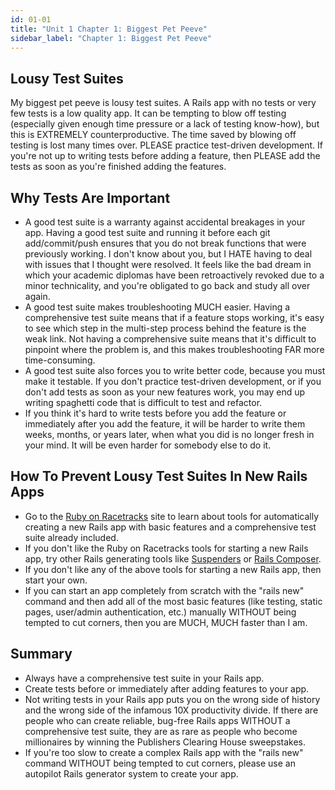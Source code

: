 ```yaml
---
id: 01-01
title: "Unit 1 Chapter 1: Biggest Pet Peeve"
sidebar_label: "Chapter 1: Biggest Pet Peeve"
---
```


## Lousy Test Suites

My biggest pet peeve is lousy test suites.  A Rails app with no tests or very few tests is a low quality app.  It can be tempting to blow off testing (especially given enough time pressure or a lack of testing know-how), but this is EXTREMELY counterproductive.  The time saved by blowing off testing is lost many times over.  PLEASE practice test-driven development.  If you're not up to writing tests before adding a feature, then PLEASE add the tests as soon as you're finished adding the features.

## Why Tests Are Important
* A good test suite is a warranty against accidental breakages in your app.  Having a good test suite and running it before each git add/commit/push ensures that you do not break functions that were previously working.  I don't know about you, but I HATE having to deal with issues that I thought were resolved.  It feels like the bad dream in which your academic diplomas have been retroactively revoked due to a minor technicality, and you're obligated to go back and study all over again.
* A good test suite makes troubleshooting MUCH easier.  Having a comprehensive test suite means that if a feature stops working, it's easy to see which step in the multi-step process behind the feature is the weak link.  Not having a comprehensive suite means that it's difficult to pinpoint where the problem is, and this makes troubleshooting FAR more time-consuming.
* A good test suite also forces you to write better code, because you must make it testable.  If you don't practice test-driven development, or if you don't add tests as soon as your new features work, you may end up writing spaghetti code that is difficult to test and refactor.
* If you think it's hard to write tests before you add the feature or immediately after you add the feature, it will be harder to write them weeks, months, or years later, when what you did is no longer fresh in your mind.  It will be even harder for somebody else to do it.

## How To Prevent Lousy Test Suites In New Rails Apps
* Go to the <a href="http://www.rubyonracetracks.com/">Ruby on Racetracks</a> site to learn about tools for automatically creating a new Rails app with basic features and a comprehensive test suite already included.
* If you don't like the Ruby on Racetracks tools for starting a new Rails app, try other Rails generating tools like <a href="https://github.com/thoughtbot/suspenders">Suspenders</a> or <a href="http://www.railscomposer.com/">Rails Composer</a>.
* If you don't like any of the above tools for starting a new Rails app, then start your own.
* If you can start an app completely from scratch with the "rails new" command and then add all of the most basic features  (like testing, static pages, user/admin authentication, etc.) manually WITHOUT being tempted to cut corners, then you are MUCH, MUCH faster than I am.

## Summary
* Always have a comprehensive test suite in your Rails app.
* Create tests before or immediately after adding features to your app.
* Not writing tests in your Rails app puts you on the wrong side of history and the wrong side of the infamous 10X productivity divide.  If there are people who can create reliable, bug-free Rails apps WITHOUT a comprehensive test suite, they are as rare as people who become millionaires by winning the Publishers Clearing House sweepstakes.
* If you're too slow to create a complex Rails app with the "rails new" command WITHOUT being tempted to cut corners, please use an autopilot Rails generator system to create your app.
